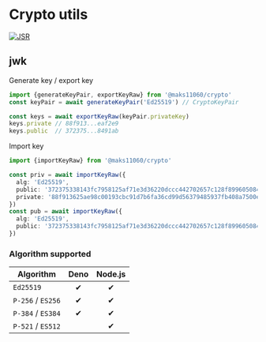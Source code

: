 # Crypto utils

[![JSR][JSR badge]][JSR]

[JSR]: https://jsr.io/badges/@maks11060/crypto
[JSR badge]: https://jsr.io/badges/@maks11060/crypto


## jwk

Generate key / export key
```ts
import {generateKeyPair, exportKeyRaw} from '@maks11060/crypto'
const keyPair = await generateKeyPair('Ed25519') // CryptoKeyPair

const keys = await exportKeyRaw(keyPair.privateKey)
keys.private // 88f913...eaf2e9
keys.public  // 372375...8491ab
```

Import key
```ts
import {importKeyRaw} from '@maks11060/crypto'

const priv = await importKeyRaw({
  alg: 'Ed25519',
  public: '372375338143fc7958125af71e3d36220dccc442702657c128f89960508491ab',
  private: '88f913625ae98c00193cbc91d7b6fa36cd99d56379485937fb408a7500eaf2e9',
})
const pub = await importKeyRaw({
  alg: 'Ed25519',
  public: '372375338143fc7958125af71e3d36220dccc442702657c128f89960508491ab',
})
```

### Algorithm supported

| Algorithm         | Deno  | Node.js |
| ----------------- | :---: | :-----: |
| `Ed25519`         |   ✔   |    ✔    |
| `P-256` / `ES256` |   ✔   |    ✔    |
| `P-384` / `ES384` |   ✔   |    ✔    |
| `P-521` / `ES512` |       |    ✔    |
